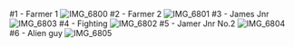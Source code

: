 #1 - Farmer 1
![IMG_6800](https://github.com/cdi-dev-projects/aquinas-year9/assets/145732576/b5c3ed75-0a08-4f8b-8d13-189f3dee5d1c)
#2 - Farmer 2 
![IMG_6801](https://github.com/cdi-dev-projects/aquinas-year9/assets/145732576/4f3efaf6-8cd8-4603-957c-38752b563664)
#3 - James Jnr
![IMG_6803](https://github.com/cdi-dev-projects/aquinas-year9/assets/145732576/913f7d0a-231d-4ed6-bcf1-ff987b57a0ff)
#4 - Fighting
![IMG_6802](https://github.com/cdi-dev-projects/aquinas-year9/assets/145732576/6e2912af-548f-43f3-b25b-e20c0cef861d)
#5 - Jamer Jnr No.2
![IMG_6804](https://github.com/cdi-dev-projects/aquinas-year9/assets/145732576/e3e96607-5bba-4ad7-a709-58c6a57c1aeb)
#6 - Alien guy
![IMG_6805](https://github.com/cdi-dev-projects/aquinas-year9/assets/145732576/4209ff34-79f8-43b0-8898-256a9b3f18e1)

